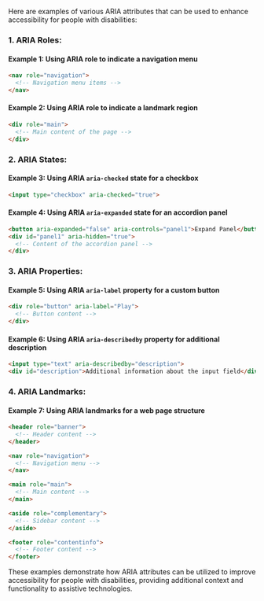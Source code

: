 Here are examples of various ARIA attributes that can be used to enhance accessibility for people with disabilities:

### 1. ARIA Roles:

#### Example 1: Using ARIA role to indicate a navigation menu
```html
<nav role="navigation">
  <!-- Navigation menu items -->
</nav>
```

#### Example 2: Using ARIA role to indicate a landmark region
```html
<div role="main">
  <!-- Main content of the page -->
</div>
```

### 2. ARIA States:

#### Example 3: Using ARIA `aria-checked` state for a checkbox
```html
<input type="checkbox" aria-checked="true">
```

#### Example 4: Using ARIA `aria-expanded` state for an accordion panel
```html
<button aria-expanded="false" aria-controls="panel1">Expand Panel</button>
<div id="panel1" aria-hidden="true">
  <!-- Content of the accordion panel -->
</div>
```

### 3. ARIA Properties:

#### Example 5: Using ARIA `aria-label` property for a custom button
```html
<div role="button" aria-label="Play">
  <!-- Button content -->
</div>
```

#### Example 6: Using ARIA `aria-describedby` property for additional description
```html
<input type="text" aria-describedby="description">
<div id="description">Additional information about the input field</div>
```

### 4. ARIA Landmarks:

#### Example 7: Using ARIA landmarks for a web page structure
```html
<header role="banner">
  <!-- Header content -->
</header>

<nav role="navigation">
  <!-- Navigation menu -->
</nav>

<main role="main">
  <!-- Main content -->
</main>

<aside role="complementary">
  <!-- Sidebar content -->
</aside>

<footer role="contentinfo">
  <!-- Footer content -->
</footer>
```

These examples demonstrate how ARIA attributes can be utilized to improve accessibility for people with disabilities, providing additional context and functionality to assistive technologies.
